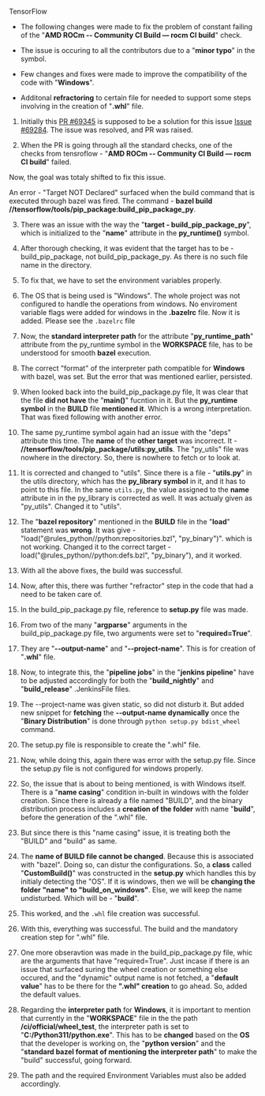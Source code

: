 TensorFlow

- The following changes were made to fix the problem of constant failing of the "**AMD ROCm -- Community CI Build — rocm CI build**" check. 

- The issue is occuring to all the contributors due to a "**minor typo**" in the symbol. 

- Few changes and fixes were made to improve the compatibility of the code with "**Windows**".

- Additonal **refractoring** to certain file for needed to support some steps involving in the creation of "**.whl**" file.

1) Initially this [PR #69345](https://github.com/tensorflow/tensorflow/pull/69345#commits-pushed-48c59ff) is supposed to be a solution for this issue [Issue #69284](https://github.com/tensorflow/tensorflow/issues/69284). The issue was resolved, and PR was raised. 

2) When the PR is going through all the standard checks, one of the checks from tensroflow - "**AMD ROCm -- Community CI Build — rocm CI build**" failed. 

Now, the goal was totaly shifted to fix this issue.

An error - "Target NOT Declared" surfaced when the build command that is executed through bazel was fired. The command - **bazel build //tensorflow/tools/pip_package:build_pip_package_py**.

3) There was an issue with the way the "**target - build_pip_package_py**", which is initialized to the "**name**" attribute in the **py_runtime()** symbol. 

4) After thorough checking, it was evident that the target has to be - build_pip_package, not build_pip_package_py. As there is no such file name in the directory.

5) To fix that, we have to set the environment variables properly.

6) The OS that is being used is "Windows". The whole project was not configured to handle the operations from windows. No enviroment variable flags were added for windows in the **.bazelrc** file. Now it is added. Please see the ``.bazelrc`` file

7) Now, the **standard interpreter path** for the attribute "**py_runtime_path**" attribute from the py_runtime symbol in the **WORKSPACE** file, has to be understood for smooth **bazel** execution.

8) The correct "format" of the interpreter path compatible for **Windows** with bazel, was set. But the error that was mentioned earlier, persisted.

9) When looked back into the build_pip_package.py file, It was clear that the file **did not have** the "**main()**" fucntion in it. But the **py_runtime symbol** in the **BUILD** file **mentioned it**. Which is a wrong interpretation. That was fixed following with another error.

10) The same py_runtime symbol again had an issue with the "deps" attribute this time. The **name** of the **other target** was incorrect. It  - **//tensorflow/tools/pip_package/utils:py_utils**. The "py_utils" file was nowhere in the directory. So, there is nowhere to fetch or to look at.

11) It is corrected and changed to "utils". Since there is a file - "**utils.py**" in the utils directory, which has the **py_library symbol** in it, and it has to point to this file. In the same ```utils.py```, the value assigned to the **name** attribute in in the py_library is corrected as well. It was actualy given as "py_utils". Changed it to "utils".

12) The "**bazel repository**" mentioned in the **BUILD** file in the "**load**" statement was **wrong**. It was give - "load("@rules_python//python:repositories.bzl", "py_binary")". which is not working. Changed it to the correct target - load("@rules_python//python:defs.bzl", "py_binary"), and it worked.

13) With all the above fixes, the build was successful.

14) Now, after this, there was further "refractor" step in the code that had a need to be taken care of.

15) In the build_pip_package.py file, reference to **setup.py** file was made.

16) From two of the many "**argparse**" arguments in the build_pip_package.py file, two arguments were set to "**required=True**".

17) They are "**--output-name**" and "**--project-name**". This is for creation of "**.whl**" file.

18) Now, to integrate this, the "**pipeline jobs**" in the "**jenkins pipeline**" have to be adjusted accordingly for both the "**build_nightly**" and "**build_release**" .JenkinsFile files.

19) The --project-name was given static, so did not disturb it. But added new snippet for **fetching** the **--output-name dynamically** once the "**Binary Distribution**" is done through ``python setup.py bdist_wheel`` command.

20) The setup.py file is responsible to create the ".whl" file.

21) Now, while doing this, again there was error with the setup.py file. Since the setup.py file is not configured for windows properly.

22) So, the issue that is about to being mentioned, is with Windows itself. There is a "**name casing**" condition in-built in windows with the folder creation. Since there is already a file named "BUILD", and the binary distribution process includes a **creation of the folder** with name "**build**", before the generation of the ".whl" file.

23) But since there is this "name casing" issue, it is treating both the "BUILD" and "build" as same.

24) The **name of BUILD file cannot be changed**. Because this is associated with "bazel". Doing so, can distur the configurations. So, a **class** called "**CustomBuild()**" was constructed in the **setup.py** which handles this by initialy detecting the "OS". If it is windows, then we will be **changing the folder "name" to "build_on_windows"**. Else, we will keep the name undisturbed. Which will be - "**build**".

25) This worked, and the ``.whl`` file creation was successful.

26) With this, everything was successful. The build and the mandatory creation step for ".whl" file.

27) One more obseravtion was made in the build_pip_package.py file, whic are the arguments that have "required=True". Just incase if there is an issue that surfaced suring the wheel creation or something else occured, and the "dynamic" output name is not fetched, a "**default value**" has to be there for the **".whl" creation** to go ahead. So, added the default values.

28) Regarding the **interpreter path** for **Windows**, it is important to mention that currently in the "**WORKSPACE**" file in the the path **/ci/official/wheel_test**, the interpreter path is set to "**C:/Python311/python.exe**". This has to be **changed** based on the **OS** that the developer is working on, the "**python version**" and the "**standard bazel format of mentioning the interpreter path**" to make the "build" successful, going forward. 

29) The path and the required Environment Variables must also be added accordingly.

